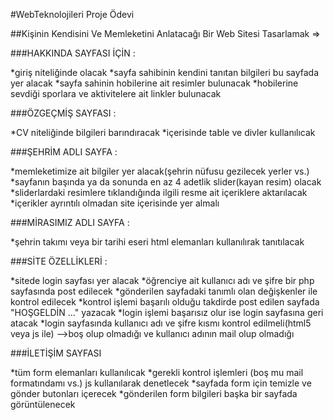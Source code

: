 

#WebTeknolojileri Proje Ödevi

##Kişinin Kendisini Ve Memleketini Anlatacağı Bir Web Sitesi Tasarlamak =>

###HAKKINDA SAYFASI İÇİN :

*giriş niteliğinde olacak
*sayfa sahibinin kendini tanıtan bilgileri bu sayfada yer alacak
*sayfa sahinin hobilerine ait resimler bulunacak
*hobilerine sevdiği sporlara ve aktivitelere ait linkler bulunacak

###ÖZGEÇMİŞ SAYFASI :

*CV niteliğinde bilgileri barındıracak
*içerisinde table ve divler kullanılıcak

###ŞEHRİM ADLI SAYFA :

*memleketimize ait bilgiler yer alacak(şehrin nüfusu gezilecek yerler vs.)
*sayfanın başında ya da sonunda en az 4 adetlik slider(kayan resim) olacak
*sliderlardaki resimlere tıklandığında ilgili resme ait içeriklere aktarılacak
*içerikler ayrıntılı olmadan site içerisinde yer almalı

###MİRASIMIZ ADLI SAYFA :

*şehrin takımı veya bir tarihi eseri html elemanları kullanılırak tanıtılacak

###SİTE ÖZELLİKLERİ :

*sitede login sayfası yer alacak
*öğrenciye ait kullanıcı adı ve şifre bir php sayfasında post edilecek
*gönderilen sayfadaki tanımlı olan değişkenler ile kontrol edilecek
*kontrol işlemi başarılı olduğu takdirde post edilen sayfada "HOŞGELDİN ..." yazacak
*login işlemi başarısız olur ise login sayfasına geri atacak
*login sayfasında kullanıcı adı ve şifre kısmı kontrol edilmeli(html5 veya js ile)
-->boş olup olmadığı ve kullanıcı adının mail olup olmadığı

###İLETİŞİM SAYFASI

*tüm form elemanları kullanılıcak
*gerekli kontrol işlemleri (boş mu mail formatındamı vs.) js kullanılarak denetlecek
*sayfada form için temizle ve gönder butonları içerecek
*gönderilen form bilgileri başka bir sayfada görüntülenecek
